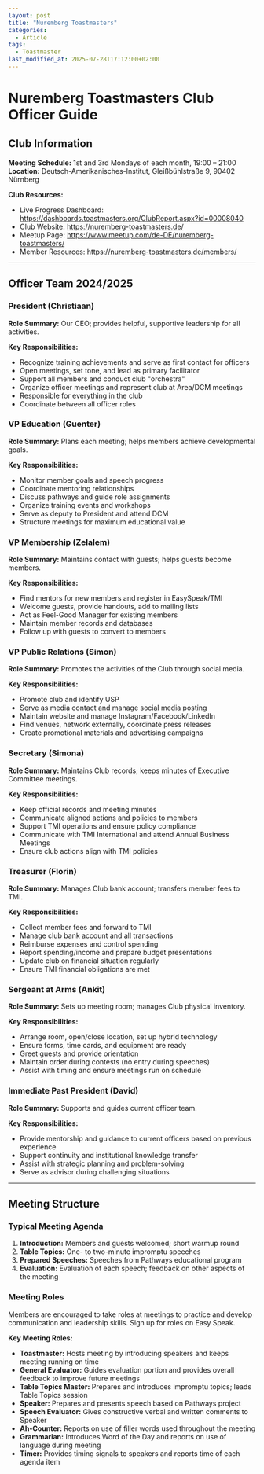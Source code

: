 ```yaml
---
layout: post
title: "Nuremberg Toastmasters"
categories:
  - Article
tags:
  - Toastmaster
last_modified_at: 2025-07-28T17:12:00+02:00
---
```


# Nuremberg Toastmasters Club Officer Guide

## Club Information

**Meeting Schedule:** 1st and 3rd Mondays of each month, 19:00 – 21:00  
**Location:** Deutsch-Amerikanisches-Institut, Gleißbühlstraße 9, 90402 Nürnberg

**Club Resources:**
- Live Progress Dashboard: https://dashboards.toastmasters.org/ClubReport.aspx?id=00008040
- Club Website: https://nuremberg-toastmasters.de/
- Meetup Page: https://www.meetup.com/de-DE/nuremberg-toastmasters/
- Member Resources: https://nuremberg-toastmasters.de/members/

---

## Officer Team 2024/2025

### President (Christiaan)
**Role Summary:** Our CEO; provides helpful, supportive leadership for all activities.

**Key Responsibilities:**
- Recognize training achievements and serve as first contact for officers
- Open meetings, set tone, and lead as primary facilitator
- Support all members and conduct club "orchestra"
- Organize officer meetings and represent club at Area/DCM meetings
- Responsible for everything in the club
- Coordinate between all officer roles

### VP Education (Guenter)
**Role Summary:** Plans each meeting; helps members achieve developmental goals.

**Key Responsibilities:**
- Monitor member goals and speech progress
- Coordinate mentoring relationships
- Discuss pathways and guide role assignments
- Organize training events and workshops
- Serve as deputy to President and attend DCM
- Structure meetings for maximum educational value

### VP Membership (Zelalem)
**Role Summary:** Maintains contact with guests; helps guests become members.

**Key Responsibilities:**
- Find mentors for new members and register in EasySpeak/TMI
- Welcome guests, provide handouts, add to mailing lists
- Act as Feel-Good Manager for existing members
- Maintain member records and databases
- Follow up with guests to convert to members

### VP Public Relations (Simon)
**Role Summary:** Promotes the activities of the Club through social media.

**Key Responsibilities:**
- Promote club and identify USP
- Serve as media contact and manage social media posting
- Maintain website and manage Instagram/Facebook/LinkedIn
- Find venues, network externally, coordinate press releases
- Create promotional materials and advertising campaigns

### Secretary (Simona)
**Role Summary:** Maintains Club records; keeps minutes of Executive Committee meetings.

**Key Responsibilities:**
- Keep official records and meeting minutes
- Communicate aligned actions and policies to members
- Support TMI operations and ensure policy compliance
- Communicate with TMI International and attend Annual Business Meetings
- Ensure club actions align with TMI policies

### Treasurer (Florin)
**Role Summary:** Manages Club bank account; transfers member fees to TMI.

**Key Responsibilities:**
- Collect member fees and forward to TMI
- Manage club bank account and all transactions
- Reimburse expenses and control spending
- Report spending/income and prepare budget presentations
- Update club on financial situation regularly
- Ensure TMI financial obligations are met

### Sergeant at Arms (Ankit)
**Role Summary:** Sets up meeting room; manages Club physical inventory.

**Key Responsibilities:**
- Arrange room, open/close location, set up hybrid technology
- Ensure forms, time cards, and equipment are ready
- Greet guests and provide orientation
- Maintain order during contests (no entry during speeches)
- Assist with timing and ensure meetings run on schedule

### Immediate Past President (David)
**Role Summary:** Supports and guides current officer team.

**Key Responsibilities:**
- Provide mentorship and guidance to current officers based on previous experience
- Support continuity and institutional knowledge transfer
- Assist with strategic planning and problem-solving
- Serve as advisor during challenging situations

---

## Meeting Structure

### Typical Meeting Agenda
1. **Introduction:** Members and guests welcomed; short warmup round
2. **Table Topics:** One- to two-minute impromptu speeches
3. **Prepared Speeches:** Speeches from Pathways educational program
4. **Evaluation:** Evaluation of each speech; feedback on other aspects of the meeting

### Meeting Roles
Members are encouraged to take roles at meetings to practice and develop communication and leadership skills. Sign up for roles on Easy Speak.

**Key Meeting Roles:**
- **Toastmaster:** Hosts meeting by introducing speakers and keeps meeting running on time
- **General Evaluator:** Guides evaluation portion and provides overall feedback to improve future meetings
- **Table Topics Master:** Prepares and introduces impromptu topics; leads Table Topics session
- **Speaker:** Prepares and presents speech based on Pathways project
- **Speech Evaluator:** Gives constructive verbal and written comments to Speaker
- **Ah-Counter:** Reports on use of filler words used throughout the meeting
- **Grammarian:** Introduces Word of the Day and reports on use of language during meeting
- **Timer:** Provides timing signals to speakers and reports time of each agenda item